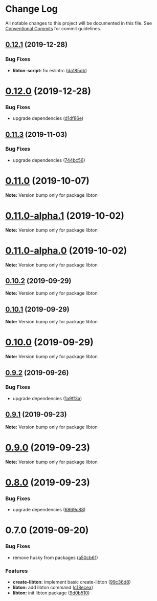 # Change Log

All notable changes to this project will be documented in this file.
See [Conventional Commits](https://conventionalcommits.org) for commit guidelines.

## [0.12.1](https://github.com/libton-project/libton/compare/v0.12.0...v0.12.1) (2019-12-28)


### Bug Fixes

* **libton-script:** fix eslintrc ([da185db](https://github.com/libton-project/libton/commit/da185db27cf9de9c81bf96f9530fc8ebef1dd561))





# [0.12.0](https://github.com/libton-project/libton/compare/v0.11.3...v0.12.0) (2019-12-28)


### Bug Fixes

* upgrade dependencies ([d1df86e](https://github.com/libton-project/libton/commit/d1df86e7df93ed6895f8cff689dd19034ce65600))





## [0.11.3](https://github.com/libton-project/libton/compare/v0.11.2...v0.11.3) (2019-11-03)


### Bug Fixes

* upgrade dependencies ([744bc56](https://github.com/libton-project/libton/commit/744bc5693209b36e78345ec3a575db1d32477090))





# [0.11.0](https://github.com/libton-project/libton/compare/v0.11.0-alpha.1...v0.11.0) (2019-10-07)

**Note:** Version bump only for package libton





# [0.11.0-alpha.1](https://github.com/libton-project/libton/compare/v0.11.0-alpha.0...v0.11.0-alpha.1) (2019-10-02)

**Note:** Version bump only for package libton





# [0.11.0-alpha.0](https://github.com/libton-project/libton/compare/v0.10.2...v0.11.0-alpha.0) (2019-10-02)

**Note:** Version bump only for package libton





## [0.10.2](https://github.com/libton-project/libton/compare/v0.10.1...v0.10.2) (2019-09-29)

**Note:** Version bump only for package libton





## [0.10.1](https://github.com/libton-project/libton/compare/v0.10.0...v0.10.1) (2019-09-29)

**Note:** Version bump only for package libton





# [0.10.0](https://github.com/libton-project/libton/compare/v0.9.2...v0.10.0) (2019-09-29)

**Note:** Version bump only for package libton





## [0.9.2](https://github.com/libton-project/libton/compare/v0.9.1...v0.9.2) (2019-09-26)


### Bug Fixes

* upgrade dependencies ([1a9ff3a](https://github.com/libton-project/libton/commit/1a9ff3a))





## [0.9.1](https://github.com/libton-project/libton/compare/v0.9.0...v0.9.1) (2019-09-23)

**Note:** Version bump only for package libton





# [0.9.0](https://github.com/libton-project/libton/compare/v0.8.0...v0.9.0) (2019-09-23)

**Note:** Version bump only for package libton





# [0.8.0](https://github.com/libton-project/libton/compare/v0.7.0...v0.8.0) (2019-09-23)


### Bug Fixes

* upgrade dependencies ([6869c88](https://github.com/libton-project/libton/commit/6869c88))





# 0.7.0 (2019-09-20)

### Bug Fixes

- remove husky from packages ([a50cb61](https://github.com/libton-project/libton/commit/a50cb61))

### Features

- **create-libton:** implement basic create-libton ([99c36d8](https://github.com/libton-project/libton/commit/99c36d8))
- **libton:** add libton command ([c18ecea](https://github.com/libton-project/libton/commit/c18ecea))
- **libton:** init libton package ([9d0b510](https://github.com/libton-project/libton/commit/9d0b510))
